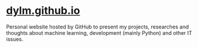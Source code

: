 # [dylm.github.io](https://dyl-m.github.io/)

Personal website hosted by GitHub to present my projects, researches and thoughts about machine learning, development (mainly Python) and other IT issues.